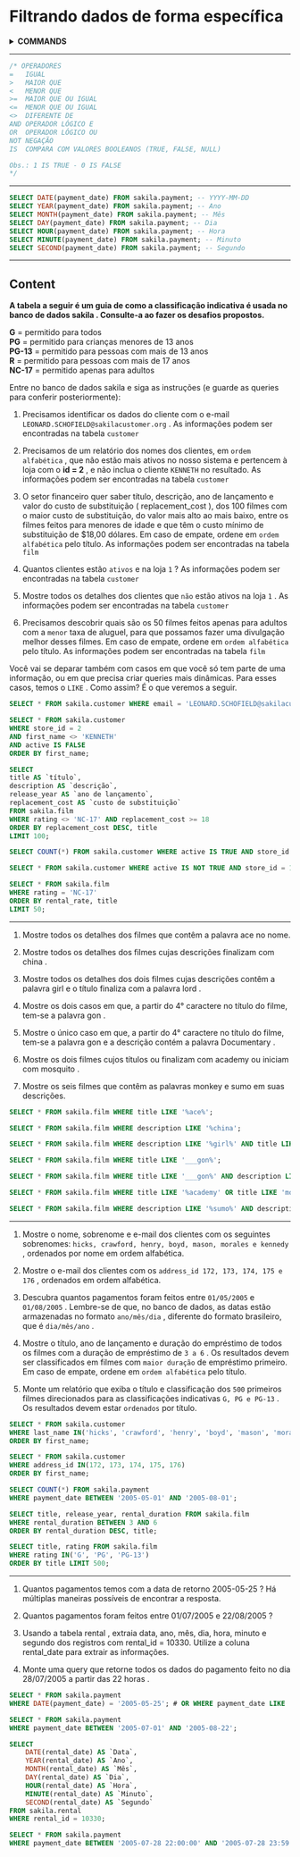 # Filtrando dados de forma específica

<details>
<summary><strong>COMMANDS</strong></summary>

`WHERE`  
`LIKE`  ( `_` to represent 1 char, `%` for multiple)  
`IN` `BETWEEN`  

</details>

---

```sql
/* OPERADORES
=   IGUAL
>   MAIOR QUE
<   MENOR QUE
>=  MAIOR QUE OU IGUAL
<=  MENOR QUE OU IGUAL
<>  DIFERENTE DE
AND OPERADOR LÓGICO E
OR  OPERADOR LÓGICO OU
NOT NEGAÇÃO
IS  COMPARA COM VALORES BOOLEANOS (TRUE, FALSE, NULL)

Obs.: 1 IS TRUE - 0 IS FALSE
*/
```

---

```sql
SELECT DATE(payment_date) FROM sakila.payment; -- YYYY-MM-DD
SELECT YEAR(payment_date) FROM sakila.payment; -- Ano
SELECT MONTH(payment_date) FROM sakila.payment; -- Mês
SELECT DAY(payment_date) FROM sakila.payment; -- Dia
SELECT HOUR(payment_date) FROM sakila.payment; -- Hora
SELECT MINUTE(payment_date) FROM sakila.payment; -- Minuto
SELECT SECOND(payment_date) FROM sakila.payment; -- Segundo
```

---

## Content

**A tabela a seguir é um guia de como a classificação indicativa é usada no banco de dados sakila . Consulte-a ao fazer os desafios propostos.**  

**G** = permitido para todos  
**PG** = permitido para crianças menores de 13 anos  
**PG-13** = permitido para pessoas com mais de 13 anos  
**R** = permitido para pessoas com mais de 17 anos  
**NC-17** = permitido apenas para adultos  

Entre no banco de dados sakila e siga as instruções (e guarde as queries para conferir posteriormente):  

1. Precisamos identificar os dados do cliente com o e-mail `LEONARD.SCHOFIELD@sakilacustomer.org` . As informações podem ser encontradas na tabela `customer`  

2. Precisamos de um relatório dos nomes dos clientes, em `ordem alfabética` , que não estão mais ativos no nosso sistema e pertencem à loja com o **id = 2** , e não inclua o cliente `KENNETH` no resultado. As informações podem ser encontradas na tabela `customer`  

3. O setor financeiro quer saber título, descrição, ano de lançamento e valor do custo de substituição ( replacement_cost ), dos 100 filmes com o maior custo de substituição, do valor mais alto ao mais baixo, entre os filmes feitos para menores de idade e que têm o custo mínimo de substituição de $18,00 dólares. Em caso de empate, ordene em `ordem alfabética` pelo título. As informações podem ser encontradas na tabela `film`  

4. Quantos clientes estão `ativos` e na loja `1` ? As informações podem ser encontradas na tabela `customer`  

5. Mostre todos os detalhes dos clientes que `não` estão ativos na loja `1` . As informações podem ser encontradas na tabela `customer`

6. Precisamos descobrir quais são os 50 filmes feitos apenas para adultos com a `menor` taxa de aluguel, para que possamos fazer uma divulgação melhor desses filmes. Em caso de empate, ordene em `ordem alfabética` pelo título. As informações podem ser encontradas na tabela `film`  

Você vai se deparar também com casos em que você só tem parte de uma informação, ou em que precisa criar queries mais dinâmicas. Para esses casos, temos o `LIKE` . Como assim? É o que veremos a seguir.

```sql
SELECT * FROM sakila.customer WHERE email = 'LEONARD.SCHOFIELD@sakilacustomer.org';

SELECT * FROM sakila.customer
WHERE store_id = 2 
AND first_name <> 'KENNETH'
AND active IS FALSE
ORDER BY first_name;

SELECT 
title AS `título`,
description AS `descrição`,
release_year AS `ano de lançamento`,
replacement_cost AS `custo de substituição`
FROM sakila.film
WHERE rating <> 'NC-17' AND replacement_cost >= 18
ORDER BY replacement_cost DESC, title
LIMIT 100;

SELECT COUNT(*) FROM sakila.customer WHERE active IS TRUE AND store_id = 1;

SELECT * FROM sakila.customer WHERE active IS NOT TRUE AND store_id = 1;

SELECT * FROM sakila.film
WHERE rating = 'NC-17'
ORDER BY rental_rate, title
LIMIT 50;
```

---

1. Mostre todos os detalhes dos filmes que contêm a palavra ace no nome.

2. Mostre todos os detalhes dos filmes cujas descrições finalizam com china .

3. Mostre todos os detalhes dos dois filmes cujas descrições contêm a palavra girl e o título finaliza com a palavra lord .

4. Mostre os dois casos em que, a partir do 4° caractere no título do filme, tem-se a palavra gon .

5. Mostre o único caso em que, a partir do 4° caractere no título do filme, tem-se a palavra gon e a descrição contém a palavra Documentary .

6. Mostre os dois filmes cujos títulos ou finalizam com academy ou iniciam com mosquito .

7. Mostre os seis filmes que contêm as palavras monkey e sumo em suas descrições.

```sql
SELECT * FROM sakila.film WHERE title LIKE '%ace%';

SELECT * FROM sakila.film WHERE description LIKE '%china';

SELECT * FROM sakila.film WHERE description LIKE '%girl%' AND title LIKE '%lord';

SELECT * FROM sakila.film WHERE title LIKE '___gon%';

SELECT * FROM sakila.film WHERE title LIKE '___gon%' AND description LIKE '%Documentary%';

SELECT * FROM sakila.film WHERE title LIKE '%academy' OR title LIKE 'mosquito%';

SELECT * FROM sakila.film WHERE description LIKE '%sumo%' AND description LIKE '%monkey%';
```

---

1. Mostre o nome, sobrenome e e-mail dos clientes com os seguintes sobrenomes: `hicks, crawford, henry, boyd, mason, morales e kennedy` , ordenados por nome em ordem alfabética.

2. Mostre o e-mail dos clientes com os `address_id 172, 173, 174, 175 e 176` , ordenados em ordem alfabética.

3. Descubra quantos pagamentos foram feitos entre `01/05/2005` e `01/08/2005` . Lembre-se de que, no banco de dados, as datas estão armazenadas no formato `ano/mês/dia` , diferente do formato brasileiro, que é `dia/mês/ano` .

4. Mostre o título, ano de lançamento e duração do empréstimo de todos os filmes com a duração de empréstimo de `3 a 6` . Os resultados devem ser classificados em filmes com `maior duração` de empréstimo primeiro. Em caso de empate, ordene em `ordem alfabética` pelo título.

5. Monte um relatório que exiba o título e classificação dos `500` primeiros filmes direcionados para as classificações indicativas `G, PG e PG-13` . Os resultados devem estar `ordenados` por título.

```sql
SELECT * FROM sakila.customer
WHERE last_name IN('hicks', 'crawford', 'henry', 'boyd', 'mason', 'morales', 'kennedy')
ORDER BY first_name;

SELECT * FROM sakila.customer
WHERE address_id IN(172, 173, 174, 175, 176)
ORDER BY first_name;

SELECT COUNT(*) FROM sakila.payment
WHERE payment_date BETWEEN '2005-05-01' AND '2005-08-01';

SELECT title, release_year, rental_duration FROM sakila.film
WHERE rental_duration BETWEEN 3 AND 6
ORDER BY rental_duration DESC, title;

SELECT title, rating FROM sakila.film
WHERE rating IN('G', 'PG', 'PG-13')
ORDER BY title LIMIT 500;
```

---

1. Quantos pagamentos temos com a data de retorno 2005-05-25 ? Há múltiplas maneiras possíveis de encontrar a resposta.

2. Quantos pagamentos foram feitos entre 01/07/2005 e 22/08/2005 ?

3. Usando a tabela rental , extraia data, ano, mês, dia, hora, minuto e segundo dos registros com rental_id = 10330. Utilize a coluna rental_date para extrair as informações.

4. Monte uma query que retorne todos os dados do pagamento feito no dia 28/07/2005 a partir das 22 horas .

```sql
SELECT * FROM sakila.payment
WHERE DATE(payment_date) = '2005-05-25'; # OR WHERE payment_date LIKE '2005-05-25%'

SELECT * FROM sakila.payment
WHERE payment_date BETWEEN '2005-07-01' AND '2005-08-22';

SELECT
	DATE(rental_date) AS `Data`,
    YEAR(rental_date) AS `Ano`,
    MONTH(rental_date) AS `Mês`,
    DAY(rental_date) AS `Dia`,
    HOUR(rental_date) AS `Hora`,
    MINUTE(rental_date) AS `Minuto`,
    SECOND(rental_date) AS `Segundo`
FROM sakila.rental
WHERE rental_id = 10330;

SELECT * FROM sakila.payment
WHERE payment_date BETWEEN '2005-07-28 22:00:00' AND '2005-07-28 23:59:59';
```
